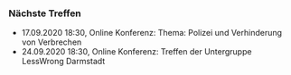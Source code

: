 ### Nächste Treffen

  * 17.09.2020 18:30, Online Konferenz: Thema: Polizei und Verhinderung von Verbrechen 
  * 24.09.2020 18:30, Online Konferenz: Treffen der Untergruppe LessWrong Darmstadt
